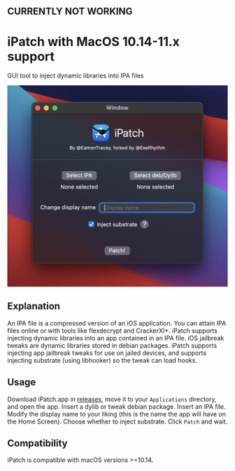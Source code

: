 ## CURRENTLY NOT WORKING

# iPatch with MacOS 10.14-11.x support
GUI tool to inject dynamic libraries into IPA files

![Screenshot of the iPatch window](https://github.com/ExeRhythm/iPatch/raw/main/Screen%20Shot%202021-04-09%20at%2011.49.55.png)

## Explanation

An IPA file is a compressed version of an iOS application. You can attain IPA files online or with tools like flexdecrypt and CrackerXI+. iPatch supports injecting dynamic libraries into an app contained in an IPA file. iOS jailbreak tweaks are dynamic libraries stored in debian packages. iPatch supports injecting app jailbreak tweaks for use on jailed devices, and supports injecting substrate (using libhooker) so the tweak can load hooks.

## Usage

Download iPatch.app in [releases](https://github.com/ExeRhythm/iPatch/releases), move it to your `Applications` directory, and open the app. Insert a dylib or tweak debian package. Insert an IPA file. Modify the display name to your liking (this is the name the app will have on the Home Screen). Choose whether to inject substrate. Click `Patch` and wait.

## Compatibility

iPatch is compatible with macOS versions >=10.14.

